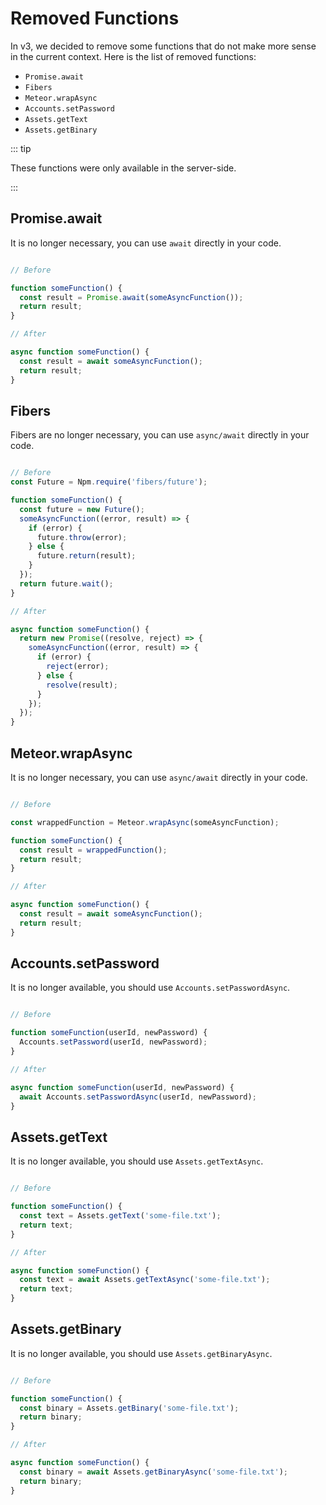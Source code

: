 # Removed Functions

In v3, we decided to remove some functions that do not make more sense in the current context.
Here is the list of removed functions:

  - `Promise.await`
  - `Fibers`
  - `Meteor.wrapAsync`
  - `Accounts.setPassword`
  - `Assets.getText`
  - `Assets.getBinary`

::: tip

These functions were only available in the server-side.

:::

## Promise.await

It is no longer necessary, you can use `await` directly in your code.

```javascript

// Before

function someFunction() {
  const result = Promise.await(someAsyncFunction());
  return result;
}

// After

async function someFunction() {
  const result = await someAsyncFunction();
  return result;
}

```



## Fibers

Fibers are no longer necessary, you can use `async/await` directly in your code.

```javascript

// Before
const Future = Npm.require('fibers/future');

function someFunction() {
  const future = new Future();
  someAsyncFunction((error, result) => {
    if (error) {
      future.throw(error);
    } else {
      future.return(result);
    }
  });
  return future.wait();
}

// After

async function someFunction() {
  return new Promise((resolve, reject) => {
    someAsyncFunction((error, result) => {
      if (error) {
        reject(error);
      } else {
        resolve(result);
      }
    });
  });
}

```

## Meteor.wrapAsync

It is no longer necessary, you can use `async/await` directly in your code.

```javascript

// Before

const wrappedFunction = Meteor.wrapAsync(someAsyncFunction);

function someFunction() {
  const result = wrappedFunction();
  return result;
}

// After

async function someFunction() {
  const result = await someAsyncFunction();
  return result;
}

```

## Accounts.setPassword

It is no longer available, you should use `Accounts.setPasswordAsync`.

```javascript

// Before

function someFunction(userId, newPassword) {
  Accounts.setPassword(userId, newPassword);
}

// After

async function someFunction(userId, newPassword) {
  await Accounts.setPasswordAsync(userId, newPassword);
}

```

## Assets.getText

It is no longer available, you should use `Assets.getTextAsync`.

```javascript

// Before

function someFunction() {
  const text = Assets.getText('some-file.txt');
  return text;
}

// After

async function someFunction() {
  const text = await Assets.getTextAsync('some-file.txt');
  return text;
}

```

## Assets.getBinary

It is no longer available, you should use `Assets.getBinaryAsync`.

```javascript

// Before

function someFunction() {
  const binary = Assets.getBinary('some-file.txt');
  return binary;
}

// After

async function someFunction() {
  const binary = await Assets.getBinaryAsync('some-file.txt');
  return binary;
}

```


